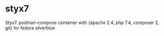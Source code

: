 # styx7
Styx7. podman-compose container with {apache 2.4, php 7.4, composer 2, git} for fedora silverblue
